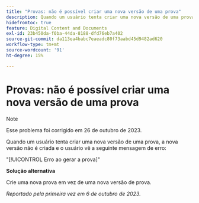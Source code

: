 ```yaml
---
title: "Provas: não é possível criar uma nova versão de uma prova"
description: Quando um usuário tenta criar uma nova versão de uma prova, a nova versão não é criada e o usuário vê uma mensagem de erro.
hidefromtoc: true
feature: Digital Content and Documents
exl-id: 23b450da-f0ba-44da-8188-dfd76eb7a402
source-git-commit: da113ea4babc7eaeadc80f73aabd45d9482ad620
workflow-type: tm+mt
source-wordcount: '91'
ht-degree: 15%

---
```


# Provas: não é possível criar uma nova versão de uma prova

>[!NOTE]
>
>Esse problema foi corrigido em 26 de outubro de 2023.

Quando um usuário tenta criar uma nova versão de uma prova, a nova versão não é criada e o usuário vê a seguinte mensagem de erro:

&quot;[!UICONTROL Erro ao gerar a prova]&quot;

**Solução alternativa**

Crie uma nova prova em vez de uma nova versão de prova.

_Reportado pela primeira vez em 6 de outubro de 2023._
